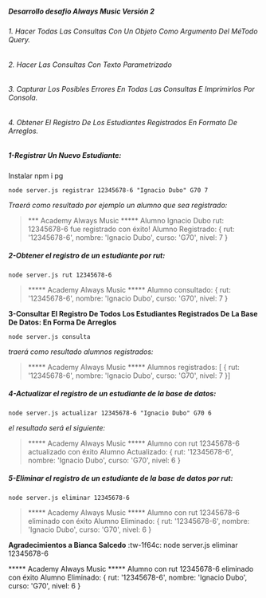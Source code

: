 
##### Desarrollo desafio Always Music Versión 2

###### 1. Hacer Todas Las Consultas Con Un Objeto Como Argumento Del MéTodo Query.
###### 2. Hacer Las Consultas Con Texto Parametrizado
###### 3. Capturar Los Posibles Errores En Todas Las Consultas E Imprimirlos Por Consola.
###### 4. Obtener El Registro De Los Estudiantes Registrados En Formato De Arreglos.

##### 1-Registrar Un Nuevo Estudiante:

Instalar npm i pg

`node server.js registrar 12345678-6 "Ignacio Dubo" G70 7`  

*Traerá como resultado por ejemplo un alumno que sea registrado:*


>*** Academy Always Music *****
Alumno Ignacio Dubo rut: 12345678-6 fue registrado con éxito!
Alumno Registrado:  { rut: '12345678-6', nombre: 'Ignacio Dubo', curso: 'G70', nivel: 7 }

##### 2-Obtener el registro de un estudiante por rut:
`node server.js rut 12345678-6`

>***** Academy Always Music *****
Alumno consultado:  { rut: '12345678-6', nombre: 'Ignacio Dubo', curso: 'G70', nivel: 7 }

**3-Consultar El Registro De Todos Los Estudiantes Registrados De La Base De Datos: En Forma De Arreglos**

`node server.js consulta`

*traerá como resultado alumnos registrados:*

>***** Academy Always Music *****
Alumnos registrados: [
  { rut: '12345678-6', nombre: 'Ignacio Dubo', curso: 'G70', nivel: 7 }]


##### 4-Actualizar el registro de un estudiante de la base de datos:

`node server.js actualizar 12345678-6 "Ignacio Dubo" G70 6`

*el resultado será el siguiente:*

>***** Academy Always Music *****
Alumno con rut 12345678-6 actualizado con éxito
Alumno Actualizado:  { rut: '12345678-6', nombre: 'Ignacio Dubo', curso: 'G70', nivel: 6 }

##### 5-Eliminar el registro de un estudiante de la base de datos por rut:

`node server.js eliminar 12345678-6`

>***** Academy Always Music *****
Alumno con rut 12345678-6 eliminado con éxito
Alumno Eliminado:  { rut: '12345678-6', nombre: 'Ignacio Dubo', curso: 'G70', nivel: 6 }

**Agradecimientos a Bianca Salcedo** :tw-1f64c:
node server.js eliminar 12345678-6 

***** Academy Always Music *****
Alumno con rut 12345678-6 eliminado con éxito
Alumno Eliminado:  { rut: '12345678-6', nombre: 'Ignacio Dubo', curso: 'G70', nivel: 6 }
